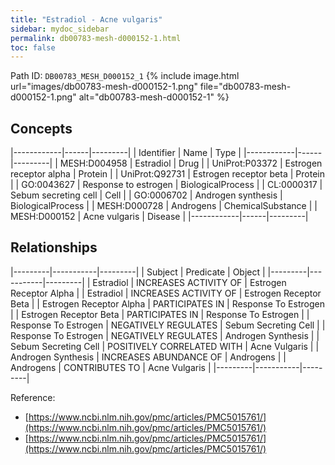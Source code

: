 ```yaml
---
title: "Estradiol - Acne vulgaris"
sidebar: mydoc_sidebar
permalink: db00783-mesh-d000152-1.html
toc: false 
---
```



Path ID: `DB00783_MESH_D000152_1`
{% include image.html url="images/db00783-mesh-d000152-1.png" file="db00783-mesh-d000152-1.png" alt="db00783-mesh-d000152-1" %}

## Concepts

|------------|------|---------|
| Identifier | Name | Type    |
|------------|------|---------|
| MESH:D004958 | Estradiol | Drug |
| UniProt:P03372 | Estrogen receptor alpha | Protein |
| UniProt:Q92731 | Estrogen receptor beta | Protein |
| GO:0043627 | Response to estrogen | BiologicalProcess |
| CL:0000317 | Sebum secreting cell | Cell |
| GO:0006702 | Androgen synthesis | BiologicalProcess |
| MESH:D000728 | Androgens | ChemicalSubstance |
| MESH:D000152 | Acne vulgaris | Disease |
|------------|------|---------|

## Relationships

|---------|-----------|---------|
| Subject | Predicate | Object  |
|---------|-----------|---------|
| Estradiol | INCREASES ACTIVITY OF | Estrogen Receptor Alpha |
| Estradiol | INCREASES ACTIVITY OF | Estrogen Receptor Beta |
| Estrogen Receptor Alpha | PARTICIPATES IN | Response To Estrogen |
| Estrogen Receptor Beta | PARTICIPATES IN | Response To Estrogen |
| Response To Estrogen | NEGATIVELY REGULATES | Sebum Secreting Cell |
| Response To Estrogen | NEGATIVELY REGULATES | Androgen Synthesis |
| Sebum Secreting Cell | POSITIVELY CORRELATED WITH | Acne Vulgaris |
| Androgen Synthesis | INCREASES ABUNDANCE OF | Androgens |
| Androgens | CONTRIBUTES TO | Acne Vulgaris |
|---------|-----------|---------|

Reference: 
  - [https://www.ncbi.nlm.nih.gov/pmc/articles/PMC5015761/](https://www.ncbi.nlm.nih.gov/pmc/articles/PMC5015761/)
  - [https://www.ncbi.nlm.nih.gov/pmc/articles/PMC5015761/](https://www.ncbi.nlm.nih.gov/pmc/articles/PMC5015761/)
